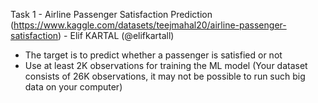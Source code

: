 Task 1 - Airline Passenger Satisfaction Prediction (https://www.kaggle.com/datasets/teejmahal20/airline-passenger-satisfaction) - Elif KARTAL (@elifkartall)
  - The target is to predict whether a passenger is satisfied or not
  - Use at least 2K observations for training the ML model (Your dataset consists of 26K observations, it may not be possible to run such big data on your computer)
